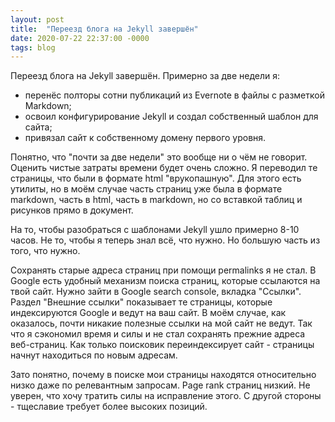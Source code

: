 ```yaml
---
layout: post
title:  "Переезд блога на Jekyll завершён"
date: 2020-07-22 22:37:00 -0000
tags: blog
---
```


Переезд блога на Jekyll завершён. Примерно за две недели я:
- перенёс полторы сотни публикаций из Evernote в файлы с разметкой Markdown;
- освоил конфигурирование Jekyll и создал собственный шаблон для сайта;
- привязал сайт к собственному домену первого уровня.

Понятно, что "почти за две недели" это вообще ни о чём не говорит. Оценить чистые затраты времени будет очень сложно. Я переводил те страницы, что были в формате html "врукопашную". Для этого есть утилиты, но в моём случае часть страниц уже была в формате markdown, часть в html, часть в markdown, но со вставкой таблиц и рисунков прямо в документ. 

На то, чтобы разобраться с шаблонами Jekyll ушло примерно 8-10 часов. Не то, чтобы я теперь знал всё, что нужно. Но большую часть из того, что нужно.

Сохранять старые адреса страниц при помощи permalinks я не стал. В Google есть удобный механизм поиска страниц, которые ссылаются на твой сайт. Нужно зайти в Google search console, вкладка "Ссылки". Раздел "Внешние ссылки" показывает те страницы, которые индексируются Google и ведут на ваш сайт. В моём случае, как оказалось, почти никакие полезные ссылки на мой сайт не ведут. Так что я сэкономил время и силы и не стал сохранять прежние адреса веб-страниц. Как только поисковик переиндексирует сайт - страницы начнут находиться по новым адресам. 

Зато понятно, почему в поиске мои страницы находятся относительно низко даже по релевантным запросам. Page rank страниц низкий. Не уверен, что хочу тратить силы на исправление этого. С другой стороны - тщеславие требует более высоких позиций. 